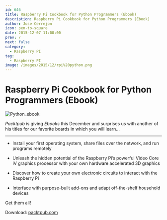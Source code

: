 ```yaml
---
id: 646
title: Raspberry Pi Cookbook for Python Programmers (Ebook)
description: Raspberry Pi Cookbook for Python Programmers (Ebook)
author: Jose Cerrejon
icon: pen-to-square
date: 2015-12-07 11:00:00
prev: /
next: false
category:
  - Raspberry PI
tag:
  - Raspberry PI
image: /images/2015/12/rpi%20python.png
---
```


# Raspberry Pi Cookbook for Python Programmers (Ebook)

![Python_ebook](/images/2015/12/rpi%20python.png)

*Packtpub* is giving *Ebooks* this December and surprises us with another of his titles for our favorite boards in which you will learn...

- - -
* Install your first operating system, share files over the network, and run programs remotely

* Unleash the hidden potential of the Raspberry Pi’s powerful Video Core IV graphics processor with your own hardware accelerated 3D graphics

* Discover how to create your own electronic circuits to interact with the Raspberry Pi

* Interface with purpose-built add-ons and adapt off-the-shelf household devices

Get them all!

Download: [packtpub.com](https://www.packtpub.com/packt/offers/free-learning)